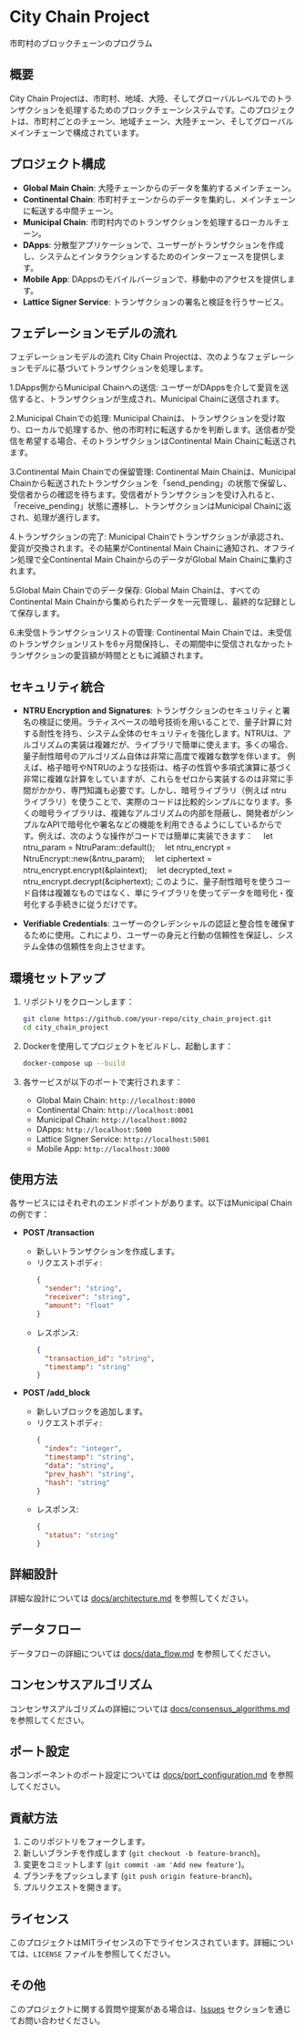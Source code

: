 # City Chain Project

市町村のブロックチェーンのプログラム

## 概要
City Chain Projectは、市町村、地域、大陸、そしてグローバルレベルでのトランザクションを処理するためのブロックチェーンシステムです。このプロジェクトは、市町村ごとのチェーン、地域チェーン、大陸チェーン、そしてグローバルメインチェーンで構成されています。

## プロジェクト構成
- **Global Main Chain**: 大陸チェーンからのデータを集約するメインチェーン。
- **Continental Chain**: 市町村チェーンからのデータを集約し、メインチェーンに転送する中間チェーン。
- **Municipal Chain**: 市町村内でのトランザクションを処理するローカルチェーン。
- **DApps**: 分散型アプリケーションで、ユーザーがトランザクションを作成し、システムとインタラクションするためのインターフェースを提供します。
- **Mobile App**: DAppsのモバイルバージョンで、移動中のアクセスを提供します。
- **Lattice Signer Service**: トランザクションの署名と検証を行うサービス。

## フェデレーションモデルの流れ
フェデレーションモデルの流れ
City Chain Projectは、次のようなフェデレーションモデルに基づいてトランザクションを処理します。

1.DApps側からMunicipal Chainへの送信: ユーザーがDAppsを介して愛貨を送信すると、トランザクションが生成され、Municipal Chainに送信されます。

2.Municipal Chainでの処理: Municipal Chainは、トランザクションを受け取り、ローカルで処理するか、他の市町村に転送するかを判断します。送信者が受信を希望する場合、そのトランザクションはContinental Main Chainに転送されます。

3.Continental Main Chainでの保留管理: Continental Main Chainは、Municipal Chainから転送されたトランザクションを「send_pending」の状態で保留し、受信者からの確認を待ちます。受信者がトランザクションを受け入れると、「receive_pending」状態に遷移し、トランザクションはMunicipal Chainに返され、処理が進行します。

4.トランザクションの完了: Municipal Chainでトランザクションが承認され、愛貨が交換されます。その結果がContinental Main Chainに通知され、オフライン処理で全Continental Main ChainからのデータがGlobal Main Chainに集約されます。

5.Global Main Chainでのデータ保存: Global Main Chainは、すべてのContinental Main Chainから集められたデータを一元管理し、最終的な記録として保存します。

6.未受信トランザクションリストの管理: Continental Main Chainでは、未受信のトランザクションリストを6ヶ月間保持し、その期間中に受信されなかったトランザクションの愛貨額が時間とともに減額されます。

## セキュリティ統合
- **NTRU Encryption and Signatures**: トランザクションのセキュリティと署名の検証に使用。ラティスベースの暗号技術を用いることで、量子計算に対する耐性を持ち、システム全体のセキュリティを強化します。NTRUは、アルゴリズムの実装は複雑だが、ライブラリで簡単に使えます。多くの場合、量子耐性暗号のアルゴリズム自体は非常に高度で複雑な数学を伴います。
例えば、格子暗号やNTRUのような技術は、格子の性質や多項式演算に基づく非常に複雑な計算をしていますが、これらをゼロから実装するのは非常に手間がかかり、専門知識も必要です。しかし、暗号ライブラリ（例えば ntru ライブラリ）を使うことで、実際のコードは比較的シンプルになります。多くの暗号ライブラリは、複雑なアルゴリズムの内部を隠蔽し、開発者がシンプルなAPIで暗号化や署名などの機能を利用できるようにしているからです。例えば、次のような操作がコードでは簡単に実装できます：
　let ntru_param = NtruParam::default();
　let ntru_encrypt = NtruEncrypt::new(&ntru_param);
　let ciphertext = ntru_encrypt.encrypt(&plaintext);
　let decrypted_text = ntru_encrypt.decrypt(&ciphertext);
このように、量子耐性暗号を使うコード自体は複雑なものではなく、単にライブラリを使ってデータを暗号化・復号化する手続きに従うだけです。

- **Verifiable Credentials**: ユーザーのクレデンシャルの認証と整合性を確保するために使用。これにより、ユーザーの身元と行動の信頼性を保証し、システム全体の信頼性を向上させます。

## 環境セットアップ
1. リポジトリをクローンします：
    ```bash
    git clone https://github.com/your-repo/city_chain_project.git
    cd city_chain_project
    ```

2. Dockerを使用してプロジェクトをビルドし、起動します：
    ```bash
    docker-compose up --build
    ```

3. 各サービスが以下のポートで実行されます：
    - Global Main Chain: `http://localhost:8000`
    - Continental Chain: `http://localhost:8001`
    - Municipal Chain: `http://localhost:8002`
    - DApps: `http://localhost:5000`
    - Lattice Signer Service: `http://localhost:5001`
    - Mobile App: `http://localhost:3000`

## 使用方法
各サービスにはそれぞれのエンドポイントがあります。以下はMunicipal Chainの例です：

- **POST /transaction**
  - 新しいトランザクションを作成します。
  - リクエストボディ:
    ```json
    {
      "sender": "string",
      "receiver": "string",
      "amount": "float"
    }
    ```
  - レスポンス:
    ```json
    {
      "transaction_id": "string",
      "timestamp": "string"
    }
    ```

- **POST /add_block**
  - 新しいブロックを追加します。
  - リクエストボディ:
    ```json
    {
      "index": "integer",
      "timestamp": "string",
      "data": "string",
      "prev_hash": "string",
      "hash": "string"
    }
    ```
  - レスポンス:
    ```json
    {
      "status": "string"
    }
    ```

## 詳細設計

詳細な設計については [docs/architecture.md](./docs/architecture.md) を参照してください。

## データフロー

データフローの詳細については [docs/data_flow.md](./docs/data_flow.md) を参照してください。

## コンセンサスアルゴリズム

コンセンサスアルゴリズムの詳細については [docs/consensus_algorithms.md](./docs/consensus_algorithms.md) を参照してください。

## ポート設定

各コンポーネントのポート設定については [docs/port_configuration.md](./docs/port_configuration.md) を参照してください。

## 貢献方法
1. このリポジトリをフォークします。
2. 新しいブランチを作成します (`git checkout -b feature-branch`)。
3. 変更をコミットします (`git commit -am 'Add new feature'`)。
4. ブランチをプッシュします (`git push origin feature-branch`)。
5. プルリクエストを開きます。

## ライセンス
このプロジェクトはMITライセンスの下でライセンスされています。詳細については、`LICENSE` ファイルを参照してください。

## その他
このプロジェクトに関する質問や提案がある場合は、[Issues](https://github.com/SatoshiNakamoto1024/city_chain_project/issues) セクションを通じてお問い合わせください。
